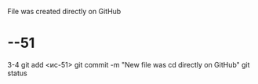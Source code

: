 File was created directly on GitHub
# --51
3-4
git add <ис-51>
git commit -m "New file was cd directly on GitHub"
git status
